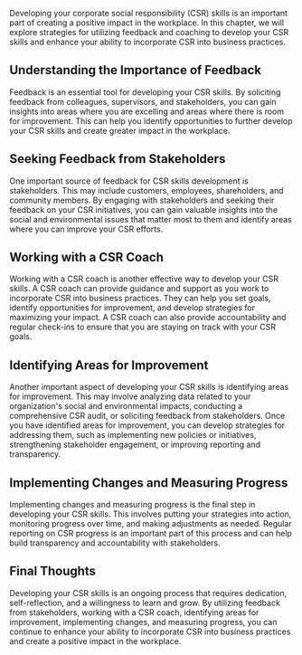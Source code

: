 
Developing your corporate social responsibility (CSR) skills is an important part of creating a positive impact in the workplace. In this chapter, we will explore strategies for utilizing feedback and coaching to develop your CSR skills and enhance your ability to incorporate CSR into business practices.

Understanding the Importance of Feedback
----------------------------------------

Feedback is an essential tool for developing your CSR skills. By soliciting feedback from colleagues, supervisors, and stakeholders, you can gain insights into areas where you are excelling and areas where there is room for improvement. This can help you identify opportunities to further develop your CSR skills and create greater impact in the workplace.

Seeking Feedback from Stakeholders
----------------------------------

One important source of feedback for CSR skills development is stakeholders. This may include customers, employees, shareholders, and community members. By engaging with stakeholders and seeking their feedback on your CSR initiatives, you can gain valuable insights into the social and environmental issues that matter most to them and identify areas where you can improve your CSR efforts.

Working with a CSR Coach
------------------------

Working with a CSR coach is another effective way to develop your CSR skills. A CSR coach can provide guidance and support as you work to incorporate CSR into business practices. They can help you set goals, identify opportunities for improvement, and develop strategies for maximizing your impact. A CSR coach can also provide accountability and regular check-ins to ensure that you are staying on track with your CSR goals.

Identifying Areas for Improvement
---------------------------------

Another important aspect of developing your CSR skills is identifying areas for improvement. This may involve analyzing data related to your organization's social and environmental impacts, conducting a comprehensive CSR audit, or soliciting feedback from stakeholders. Once you have identified areas for improvement, you can develop strategies for addressing them, such as implementing new policies or initiatives, strengthening stakeholder engagement, or improving reporting and transparency.

Implementing Changes and Measuring Progress
-------------------------------------------

Implementing changes and measuring progress is the final step in developing your CSR skills. This involves putting your strategies into action, monitoring progress over time, and making adjustments as needed. Regular reporting on CSR progress is an important part of this process and can help build transparency and accountability with stakeholders.

Final Thoughts
--------------

Developing your CSR skills is an ongoing process that requires dedication, self-reflection, and a willingness to learn and grow. By utilizing feedback from stakeholders, working with a CSR coach, identifying areas for improvement, implementing changes, and measuring progress, you can continue to enhance your ability to incorporate CSR into business practices and create a positive impact in the workplace.
